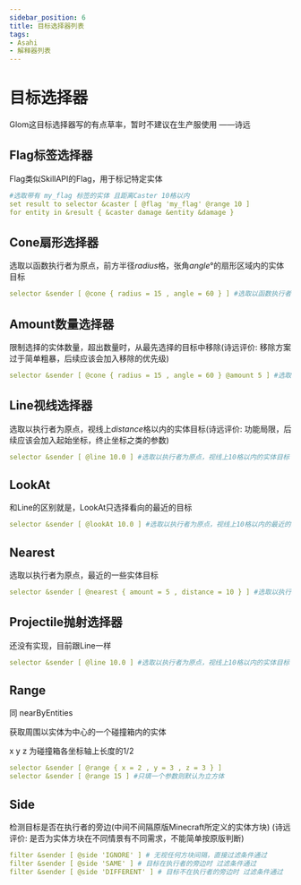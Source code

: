 ```yaml
---
sidebar_position: 6
title: 目标选择器列表
tags:
- Asahi
- 解释器列表
---
```


# 目标选择器
Glom这目标选择器写的有点草率，暂时不建议在生产服使用 ——诗远
## Flag标签选择器
Flag类似SkillAPI的Flag，用于标记特定实体
```yaml
#选取带有 my_flag 标签的实体 且距离Caster 10格以内
set result to selector &caster [ @flag 'my_flag' @range 10 ]
for entity in &result { &caster damage &entity &damage }
```

## Cone扇形选择器
选取以函数执行者为原点，前方半径*radius*格，张角*angle*°的扇形区域内的实体目标
```yaml
selector &sender [ @cone { radius = 15 , angle = 60 } ] #选取以函数执行者为原点，前方半径15格，张角60°的扇形区域内的实体目标
```

## Amount数量选择器
限制选择的实体数量，超出数量时，从最先选择的目标中移除(诗远评价: 移除方案过于简单粗暴，后续应该会加入移除的优先级)
```yaml
selector &sender [ @cone { radius = 15 , angle = 60 } @amount 5 ] #选取以函数执行者为原点，前方半径15格，张角60°的扇形区域内的实体目标，最多选取5个
```

## Line视线选择器
选取以执行者为原点，视线上*distance*格以内的实体目标(诗远评价: 功能局限，后续应该会加入起始坐标，终止坐标之类的参数)
```yaml
selector &sender [ @line 10.0 ] #选取以执行者为原点，视线上10格以内的实体目标
```

## LookAt
和Line的区别就是，LookAt只选择看向的最近的目标
```yaml
selector &sender [ @lookAt 10.0 ] #选取以执行者为原点，视线上10格以内的最近的实体目标
```
 
## Nearest
选取以执行者为原点，最近的一些实体目标
```yaml
selector &sender [ @nearest { amount = 5 , distance = 10 } ] #选取以执行者为原点，周围10格以内的最近的5个实体目标
```

## Projectile抛射选择器
还没有实现，目前跟Line一样
```yaml
selector &sender [ @line 10.0 ] #选取以执行者为原点，视线上10格以内的实体目标
```

## Range
同 nearByEntities

获取周围以实体为中心的一个碰撞箱内的实体

x y z 为碰撞箱各坐标轴上长度的1/2
```yaml
selector &sender [ @range { x = 2 , y = 3 , z = 3 } ]
selector &sender [ @range 15 ] #只填一个参数则默认为立方体
```

## Side
检测目标是否在执行者的旁边(中间不间隔原版Minecraft所定义的实体方块) (诗远评价: 是否为实体方块在不同情景有不同需求，不能简单按原版判断)

```yaml
filter &sender [ @side 'IGNORE' ] # 无视任何方块间隔，直接过滤条件通过
filter &sender [ @side 'SAME' ] # 目标在执行者的旁边时 过滤条件通过
filter &sender [ @side 'DIFFERENT' ] # 目标不在执行者的旁边时 过滤条件通过
```
